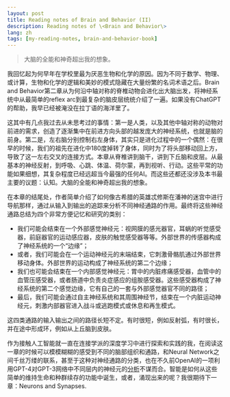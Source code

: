 ```yaml
---
layout: post
title: Reading notes of Brain and Behavior (II)
description: Reading notes of \<Brain and Behavior\>
lang: zh
tags: [my-reading-notes, brain-and-behavior-book]
---
```



<style>
.highlight-left {margin-left: 0}
</style>

> 大脑的全能和神奇超出我的想象。

我回忆起为何早年在学校里最为厌恶生物和化学的原因。因为不同于数学、物理、或计算，生物和化学的逻辑和美妙的模式隐藏在大量纷繁的名词术语之后。Brain and Behavior第二章从为何沿中轴对称的脊椎动物会进化出大脑出发，将神经系统中从最简单的reflex arc到最复杂的脑皮层统统介绍了一遍。如果没有ChatGPT的帮助，我早已经被淹没在拉丁语的海洋里了。

这其中有几点我过去从未思考过的事情：第一是人类，以及其他中轴对称的动物对前进的需求，创造了逐渐集中在前进方向头部的越发庞大的神经系统，也就是脑的前身。第二是，左右脑分别控制右左身体，其实只是进化过程中的一个偶然：在很早的时候，我们的祖先在进化中180度掉转了身体，同时为了将头部移动回上方，导致了这一左右交叉的连接方式。本章从脊椎讲到脑干，讲到下丘脑和皮层。从最基本的神经反射，到呼吸、心跳、体温、荷尔蒙，再到视听、行动。这些平常的功能如果细想，其复杂程度已经远超当今最强的任何AI。而这些还都还没涉及本书最主要的议题：认知。大脑的全能和神奇超出我的想象。

在本章的结尾处，作者简单介绍了如何像古希腊的英雄忒修斯在潘神的迷宫中进行导航那样，通过从输入到输出的追踪来分析不同神经通路的作用。最终将这些神经通路总结为四个非常方便记忆和研究的类别：
 - 我们可能会结束在一个外部感觉神经元：视网膜的感光器官，耳蜗的听觉感受器，前庭器官的运动感应器，皮肤的触觉感受器等等。外部世界的传感器构成了神经系统的一个“边缘”；
 - 或者，我们可能会在一个运动神经元的末端结束，它刺激骨骼肌通过外部世界移动身体。外部世界的运动构成了神经系统的第二个边缘；
 - 我们也可能会结束在一个内部感觉神经元：胃中的内脏疼痛感受器，血管中的血管压感受器，或者肠道中负责炎症感应的组胺感受器。这些感受器构成了神经系统的第二个感觉边缘，它有自己的一套与外部感觉器官不同的路径；
 - 最后，我们可能会通过自主神经系统和其周围神经节，结束在一个内脏运动神经元，刺激内部器官进入战斗或逃跑模式或休息和再生模式。

这四类通路的输入输出之间的路径长短不定。有时很短，例如反射弧，有时很长，并在途中形成环，例如从上丘脑到皮肤。

作为接触人工智能就一直在连接学派的深度学习中进行探索和实践的我，在阅读这一章的时候可以模模糊糊的感受到不同的脑部组织和通路，和Neural Network之间千丝万缕的联系，甚至于这种对神经通路的分类，也在不久前OpenAI的一项利用GPT-4对GPT-3网络中不同层内的神经元的[分析](https://openaipublic.blob.core.windows.net/neuron-explainer/neuron-viewer/index.html)不谋而合。智能是如何从这些简单的维持生命和种群续存的功能中诞生，或者，涌现出来的呢？我很期待下一章：Neurons and Synapses.

